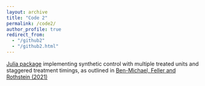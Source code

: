 ```yaml
---
layout: archive
title: "Code 2"
permalink: /code2/
author_profile: true
redirect_from:
  - "/github2"
  - "/github2.html"
---
```


[Julia package](https://github.com/saattvic/StaggeredSCM.jl) implementing synthetic control with multiple treated units and staggered treatment timings, as outlined in [Ben-Michael, Feller and Rothstein (2021)](https://www.nber.org/papers/w28886)